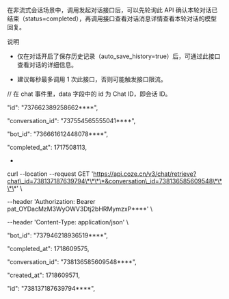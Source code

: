 在非流式会话场景中，调用发起对话接口后，可以先轮询此 API 确认本轮对话已结束（status=completed），再调用接口查看对话消息详情查看本轮对话的模型回复。

说明

-   仅在对话开启了保存历史记录（auto\_save\_history=true）后，可通过此接口查看对话的详细信息。

-   建议每秒最多调用 1 次此接口，否则可能触发接口限流。





// 在 chat 事件里，data 字段中的 id 为 Chat ID，即会话 ID。

"id": "737662389258662\*\*\*\*",

"conversation\_id": "737554565555041\*\*\*\*",

"bot\_id": "736661612448078\*\*\*\*",

"completed\_at": 1717508113,





-   





curl --location --request GET 'https://api.coze.cn/v3/chat/retrieve?chat\_id=738137187639794\*\*\*\*&conversation\_id=738136585609548\*\*\*\*' \\

\--header 'Authorization: Bearer pat\_OYDacMzM3WyOWV3Dtj2bHRMymzxP\*\*\*\*' \\

\--header 'Content-Type: application/json' \\





"bot\_id": "737946218936519\*\*\*\*",

"completed\_at": 1718609575,

"conversation\_id": "738136585609548\*\*\*\*",

"created\_at": 1718609571,

"id": "738137187639794\*\*\*\*",

